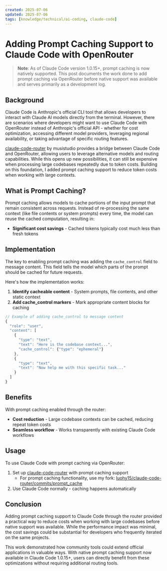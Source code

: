 ```yaml
---
created: 2025-07-06
updated: 2025-07-06
tags: [knowledge/technical/ai-coding, claude-code]
---
```


# Adding Prompt Caching Support to Claude Code with OpenRouter

> **Note**: As of Claude Code version 1.0.15+, prompt caching is now natively supported. This post documents the work done to add prompt caching via OpenRouter before native support was available and serves primarily as a development log.

## Background

Claude Code is Anthropic's official CLI tool that allows developers to interact with Claude AI models directly from the terminal. However, there are scenarios where developers might want to use Claude Code with OpenRouter instead of Anthropic's official API - whether for cost optimization, accessing different model providers, leveraging regional availability, or taking advantage of specific routing features.

[claude-code-router](https://github.com/musistudio/claude-code-router) by musistudio provides a bridge between Claude Code and OpenRouter, allowing users to leverage alternative models and routing capabilities. While this opens up new possibilities, it can still be expensive when processing large codebases repeatedly due to token costs. Building on this foundation, I added prompt caching support to reduce token costs when working with large contexts.

## What is Prompt Caching?

Prompt caching allows models to cache portions of the input prompt that remain consistent across requests. Instead of re-processing the same context (like file contents or system prompts) every time, the model can reuse the cached computation, resulting in:

- **Significant cost savings** - Cached tokens typically cost much less than fresh tokens

## Implementation

The key to enabling prompt caching was adding the `cache_control` field to message content. This field tells the model which parts of the prompt should be cached for future requests.

Here's how the implementation works:

1. **Identify cacheable content** - System prompts, file contents, and other static context
2. **Add cache_control markers** - Mark appropriate content blocks for caching

```javascript
// Example of adding cache_control to message content
{
  "role": "user", 
  "content": [
    {
      "type": "text",
      "text": "Here is the codebase context...",
      "cache_control": {"type": "ephemeral"}
    },
    {
      "type": "text", 
      "text": "Now help me with this specific task..."
    }
  ]
}
```

## Benefits

With prompt caching enabled through the router:

- **Cost reduction** - Large codebase contexts can be cached, reducing repeat token costs
- **Seamless workflow** - Works transparently with existing Claude Code workflows

## Usage

To use Claude Code with prompt caching via OpenRouter:

1. Set up [claude-code-router](https://github.com/musistudio/claude-code-router) with prompt caching support
   - For prompt caching functionality, use my fork: [luohy15/claude-code-router/commits/prompt_cache](https://github.com/luohy15/claude-code-router/commits/prompt_cache/)
2. Use Claude Code normally - caching happens automatically

## Conclusion

Adding prompt caching support to Claude Code through the router provided a practical way to reduce costs when working with large codebases before native support was available. While the performance impact was minimal, the cost savings could be substantial for developers who frequently iterated on the same projects.

This work demonstrated how community tools could extend official applications in valuable ways. With native prompt caching support now available in Claude Code 1.0.15+, users can directly benefit from these optimizations without requiring additional routing tools.